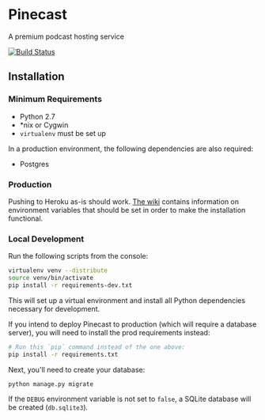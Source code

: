 # Pinecast

A premium podcast hosting service

[![Build Status](https://travis-ci.org/Pinecast/pinecast.svg?branch=master)](https://travis-ci.org/Pinecast/pinecast)


## Installation

### Minimum Requirements

- Python 2.7
- *nix or Cygwin
- `virtualenv` must be set up

In a production environment, the following dependencies are also required:

- Postgres


### Production

Pushing to Heroku as-is should work. [The wiki](https://github.com/Pinecast/pinecast/wiki/Configuration) contains information on environment variables that should be set in order to make the installation functional.


### Local Development

Run the following scripts from the console:

```bash
virtualenv venv --distribute
source venv/bin/activate
pip install -r requirements-dev.txt
```

This will set up a virtual environment and install all Python dependencies necessary for development.

If you intend to deploy Pinecast to production (which will require a database server), you will need to install the prod requirements instead:

```bash
# Run this `pip` command instead of the one above:
pip install -r requirements.txt
```

Next, you'll need to create your database:

```bash
python manage.py migrate
```

If the `DEBUG` environment variable is not set to `false`, a SQLite database will be created (`db.sqlite3`).
